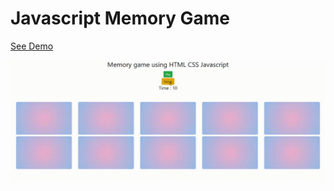 # Javascript Memory Game

[See Demo](https://hun756.github.io/projects/demo/basicmemorygame/)

![Example gif](resources/rsc.gif)